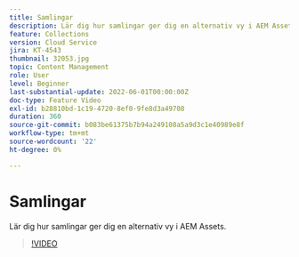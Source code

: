 ```yaml
---
title: Samlingar
description: Lär dig hur samlingar ger dig en alternativ vy i AEM Assets.
feature: Collections
version: Cloud Service
jira: KT-4543
thumbnail: 32053.jpg
topic: Content Management
role: User
level: Beginner
last-substantial-update: 2022-06-01T00:00:00Z
doc-type: Feature Video
exl-id: b28810bd-1c19-4720-8ef0-9fe8d3a49708
duration: 360
source-git-commit: b083be61375b7b94a249108a5a9d3c1e40989e8f
workflow-type: tm+mt
source-wordcount: '22'
ht-degree: 0%

---
```


# Samlingar

Lär dig hur samlingar ger dig en alternativ vy i AEM Assets.

>[!VIDEO](https://video.tv.adobe.com/v/32053?quality=12&learn=on)

